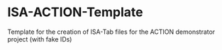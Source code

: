 # ISA-ACTION-Template
Template for the creation of ISA-Tab files for the ACTION demonstrator project (with fake IDs)
